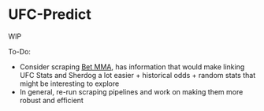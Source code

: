 # UFC-Predict

WIP

To-Do:
- Consider scraping [Bet MMA](https://www.betmma.tips/index.php), has information that would make linking UFC Stats and Sherdog a lot easier + historical odds + random stats that might be interesting to explore
- In general, re-run scraping pipelines and work on making them more robust and efficient
